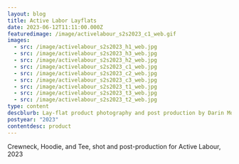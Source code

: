 ```yaml
---
layout: blog
title: Active Labor Layflats
date: 2023-06-12T11:11:00.000Z
featuredimage: /image/activelabour_s2s2023_c1_web.gif
images:
  - src: /image/activelabour_s2s2023_h1_web.jpg
  - src: /image/activelabour_s2s2023_h3_web.jpg
  - src: /image/activelabour_s2s2023_h2_web.jpg
  - src: /image/activelabour_s2s2023_c1_web.jpg
  - src: /image/activelabour_s2s2023_c2_web.jpg
  - src: /image/activelabour_s2s2023_c3_web.jpg
  - src: /image/activelabour_s2s2023_t1_web.jpg
  - src: /image/activelabour_s2s2023_t3_web.jpg
  - src: /image/activelabour_s2s2023_t2_web.jpg
type: content
descblurb: Lay-flat product photography and post production by Darin Morrison-Beer
postyear: "2023"
contentdesc: product
---
```

Crewneck, Hoodie, and Tee, shot and post-production for Active Labour, 2023
